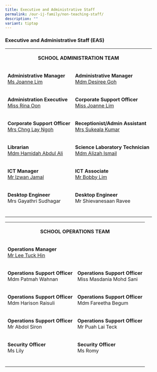 ```yaml
---
title: Executive and Administrative Staff
permalink: /our-ij-family/non-teaching-staff/
description: ""
variant: tiptap
---
```

<h3>Executive and Administrative Staff (EAS)</h3>
<table style="minWidth: 50px">
<colgroup>
<col>
<col>
</colgroup>
<tbody>
<tr>
<th rowspan="1" colspan="2">
<p>SCHOOL ADMINISTRATION TEAM</p>
</th>
</tr>
<tr>
<td rowspan="1" colspan="1">
<p><strong>Administrative Manager</strong> 
<br><a href="mailto:Lim_Li_Sze@moe.edu.sg" rel="noopener noreferrer nofollow" target="_blank">Ms Joanne Lim</a>
</p>
</td>
<td rowspan="1" colspan="1">
<p><strong>Administrative Manager</strong> 
<br><a href="mailto:goh_kai-ling_desiree@moe.edu.sg" rel="noopener noreferrer nofollow" target="_blank">Mdm Desiree Goh</a>
</p>
</td>
</tr>
<tr>
<td rowspan="1" colspan="1">
<p><strong>Administration Executive</strong> 
<br><a href="mailto:oon_ai_lin_rina@moe.edu.sg" rel="noopener noreferrer nofollow" target="_blank">Miss Rina Oon</a>
</p>
</td>
<td rowspan="1" colspan="1">
<p><strong>Corporate Support Officer</strong> 
<br><a href="mailto:lim_gek_suan@moe.edu.sg" rel="noopener noreferrer nofollow" target="_blank">Miss Joanne Lim</a>
</p>
</td>
</tr>
<tr>
<td rowspan="1" colspan="1">
<p><strong>Corporate Support Officer</strong> 
<br><a href="mailto:Chng_Lay_Ngoh@moe.edu.sg" rel="noopener noreferrer nofollow" target="_blank">Mrs Chng Lay Ngoh</a>
</p>
</td>
<td rowspan="1" colspan="1">
<p><strong>Receptionist/Admin Assistant</strong> 
<br><a href="mailto:suleaka@moe.edu.sg" rel="noopener noreferrer nofollow" target="_blank">Mrs Sukeala Kumar</a>
</p>
</td>
</tr>
<tr>
<td rowspan="1" colspan="1">
<p><strong>Librarian</strong> 
<br><a href="mailto:Hamidah_Abdul_Ali@moe.edu.sg" rel="noopener noreferrer nofollow" target="_blank">Mdm Hamidah Abdul Ali</a>
</p>
</td>
<td rowspan="1" colspan="1">
<p><strong>Science Laboratory Technician</strong> 
<br><a href="mailto:Alizah_Ismail_A@moe.edu.sg" rel="noopener noreferrer nofollow" target="_blank">Mdm Alizah Ismail</a>
</p>
</td>
</tr>
<tr>
<td rowspan="1" colspan="1">
<p><strong>ICT Manager</strong> 
<br><a href="mailto:mohamad_izwan_jamal@moe.edu.sg" rel="noopener noreferrer nofollow" target="_blank">Mr Izwan Jamal</a>
</p>
</td>
<td rowspan="1" colspan="1">
<p><strong>ICT Associate</strong>
<br><a href="mailto:bobby_lim_dao_rui@moe.edu.sg" rel="noopener noreferrer nofollow" target="_blank">Mr Bobby Lim</a>
</p>
</td>
</tr>
<tr>
<td rowspan="1" colspan="1">
<p><strong>Desktop Engineer</strong> 
<br>Mrs Gayathri Sudhagar</p>
</td>
<td rowspan="1" colspan="1">
<p><strong>Desktop Engineer</strong> 
<br>Mr Shievanesaan Ravee</p>
</td>
</tr>
<tr>
<td rowspan="1" colspan="1">
<p></p>
</td>
<td rowspan="1" colspan="1">
<p></p>
</td>
</tr>
</tbody>
</table>
<table style="minWidth: 50px">
<colgroup>
<col>
<col>
</colgroup>
<tbody>
<tr>
<th rowspan="1" colspan="2">
<p>SCHOOL OPERATIONS TEAM</p>
</th>
</tr>
<tr>
<td rowspan="1" colspan="2">
<p><strong>Operations Manager</strong> 
<br><a href="mailto:lee_tuck_hin@moe.edu.sg" rel="noopener noreferrer nofollow" target="_blank">Mr Lee Tuck Hin</a>
</p>
</td>
</tr>
<tr>
<td rowspan="1" colspan="1">
<p><strong>Operations Support Officer</strong> 
<br>Mdm Patmah Wahnan</p>
</td>
<td rowspan="1" colspan="1">
<p><strong>Operations Support Officer</strong> 
<br>Miss Masdania Mohd Sani</p>
</td>
</tr>
<tr>
<td rowspan="1" colspan="1">
<p><strong>Operations Support Officer</strong> 
<br>Mdm Harison Raisuli</p>
</td>
<td rowspan="1" colspan="1">
<p><strong>Operations Support Officer</strong> 
<br>Mdm Fareetha Begum</p>
</td>
</tr>
<tr>
<td rowspan="1" colspan="1">
<p><strong>Operations Support Officer</strong> 
<br>Mr Abdol Siron</p>
</td>
<td rowspan="1" colspan="1">
<p><strong>Operations Support Officer</strong> 
<br>Mr Puah Lai Teck</p>
</td>
</tr>
<tr>
<td rowspan="1" colspan="1">
<p><strong>Security Officer</strong> 
<br>Ms Lily</p>
</td>
<td rowspan="1" colspan="1">
<p><strong>Security Officer</strong> 
<br>Ms Romy</p>
</td>
</tr>
<tr>
<td rowspan="1" colspan="1">
<p></p>
</td>
<td rowspan="1" colspan="1">
<p></p>
</td>
</tr>
</tbody>
</table>
<p></p>
